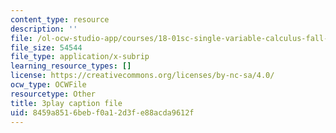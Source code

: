 ```yaml
---
content_type: resource
description: ''
file: /ol-ocw-studio-app/courses/18-01sc-single-variable-calculus-fall-2010/8459a8516bebf0a12d3fe88acda9612f_BSAA0akmPEU.srt
file_size: 54544
file_type: application/x-subrip
learning_resource_types: []
license: https://creativecommons.org/licenses/by-nc-sa/4.0/
ocw_type: OCWFile
resourcetype: Other
title: 3play caption file
uid: 8459a851-6beb-f0a1-2d3f-e88acda9612f
---
```

